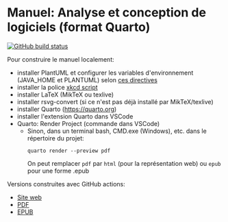 # Manuel: Analyse et conception de logiciels (format Quarto)

[![GitHub build status][CI badge]][CI workflow]

Pour construire le manuel localement:

- installer PlantUML et configurer les variables d'environnement (JAVA_HOME et PLANTUML) selon [ces directives](https://github.com/pandoc/lua-filters/tree/master/diagram-generator#plantuml)
- installer la police [xkcd script](https://github.com/ipython/xkcd-font/tree/master/xkcd-script/font)
- installer LaTeX (MikTeX ou texlive)
- installer rsvg-convert (si ce n'est pas déjà installé par MikTeX/texlive)
- installer Quarto (<https://quarto.org>)
- installer l'extension Quarto dans VSCode
- Quarto: Render Project (commande dans VSCode)
  - Sinon, dans un terminal bash, CMD.exe (Windows), etc. dans le répertoire du projet:
    ```
    quarto render --preview pdf
    ```
    On peut remplacer `pdf` par `html` (pour la représentation web) ou `epub` pour une forme .epub

Versions construites avec GitHub actions:

- [Site web](https://clydomino.github.io/log210-ndc-quarto/)
- [PDF](https://clydomino.github.io/log210-ndc-quarto/Analyse-et-conception-de-logiciels.pdf)
- [EPUB](https://clydomino.github.io/log210-ndc-quarto/Analyse-et-conception-de-logiciels.epub)

[CI badge]: https://img.shields.io/github/workflow/status/clydomino/log210-ndc-quarto/Render%20and%20Publish?logo=github

[CI workflow]: https://github.com/clydomino/log210-ndc-quarto/actions/workflows/quarto-render-publish.yml
